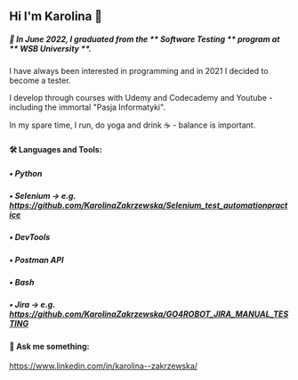## Hi I'm Karolina 👋




#####  🌱 In June 2022, I graduated from the ** Software Testing ** program at ** WSB University **.
I have always been interested in programming and in 2021 I decided to become a tester.

I develop through courses with Udemy and Codecademy and Youtube - including the immortal "Pasja Informatyki".

In my spare time, I run, do yoga and drink :coffee: - balance is important.





#### 🛠 Languages and Tools:

##### •	Python

##### •	Selenium -> e.g. https://github.com/KarolinaZakrzewska/Selenium_test_automationpractice

##### • DevTools

##### •	Postman API

##### •	Bash

##### •	Jira -> e.g. https://github.com/KarolinaZakrzewska/GO4ROBOT_JIRA_MANUAL_TESTING

#### 💬 Ask me something: 

https://www.linkedin.com/in/karolina--zakrzewska/



